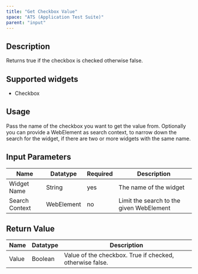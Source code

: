 ```yaml
---
title: "Get Checkbox Value"
space: "ATS (Application Test Suite)"
parent: "input"
---
```


## Description

Returns true if the checkbox is checked otherwise false.

## Supported widgets

 + Checkbox

## Usage

Pass the name of the checkbox you want to get the value from.
Optionally you can provide a WebElement as search context, to narrow down the search for the widget, if there are two or more widgets with the same name.

## Input Parameters

Name | Datatype | Required | Description
--- | --- | --- | ---
Widget Name | String | yes | The name of the widget
Search Context | WebElement | no | Limit the search to the given WebElement

## Return Value

Name | Datatype | Description
--- | --- | ---
Value | Boolean | Value of the checkbox. True if checked, otherwise false.
